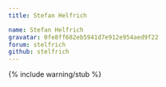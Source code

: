 ```yaml
---
title: Stefan Helfrich

name: Stefan Helfrich
gravatar: 0fe8ff682eb5941d7e912e954aed9f22
forum: stelfrich
github: stelfrich
---
```

{% include warning/stub %}

